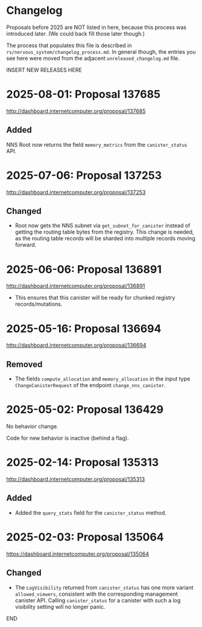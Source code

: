 # Changelog

Proposals before 2025 are NOT listed in here, because this process was
introduced later. (We could back fill those later though.)

The process that populates this file is described in
`rs/nervous_system/changelog_process.md`. In general though, the entries you see
here were moved from the adjacent `unreleased_changelog.md` file.


INSERT NEW RELEASES HERE


# 2025-08-01: Proposal 137685

http://dashboard.internetcomputer.org/proposal/137685

## Added

NNS Root now returns the field `memory_metrics` from the `canister_status` API.


# 2025-07-06: Proposal 137253

http://dashboard.internetcomputer.org/proposal/137253

## Changed

* Root now gets the NNS subnet via `get_subnet_for_canister` instead of getting the routing table bytes from the
  registry. This change is needed, as the routing table records will be sharded into multiple records moving forward.


# 2025-06-06: Proposal 136891

http://dashboard.internetcomputer.org/proposal/136891

* This ensures that this canister will be ready for chunked registry records/mutations.


# 2025-05-16: Proposal 136694

http://dashboard.internetcomputer.org/proposal/136694

## Removed
- The fields `compute_allocation` and `memory_allocation` in the input type `ChangeCanisterRequest`
  of the endpoint `change_nns_canister`.


# 2025-05-02: Proposal 136429

No behavior change.

Code for new behavior is inactive (behind a flag).

# 2025-02-14: Proposal 135313

http://dashboard.internetcomputer.org/proposal/135313

## Added

* Added the `query_stats` field for the `canister_status` method.

# 2025-02-03: Proposal 135064

https://dashboard.internetcomputer.org/proposal/135064

## Changed

* The `LogVisibility` returned from `canister_status` has one more variant `allowed_viewers`,
  consistent with the corresponding management canister API. Calling `canister_status` for a
  canister with such a log visibility setting will no longer panic.

END
